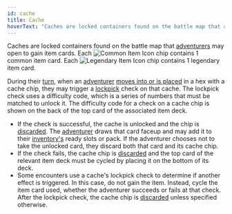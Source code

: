 ```yaml
---
id: cache
title: Cache
hoverText: "Caches are locked containers found on the battle map that adventurers may open to gain item cards"
---
```


Caches are locked containers found on the battle map that [adventurers](/docs/all/glossary/adventurer) may open to gain item cards. Each <img src="/icons/common-item.svg" alt="Common Item Icon" class="icon-svg" /> chip contains 1 common item card. Each <img src="/icons/legendary-item.svg" alt="Legendary Item Icon" class="icon-svg" /> chip contains 1 legendary item card.

During their [turn](/docs/all/glossary/turn), when an [adventurer](/docs/all/glossary/adventurer) [moves into or is placed](/docs/all/glossary/move-or-place) in a hex with a cache chip, they may trigger a [lockpick](/docs/all/glossary/lockpicking) check on that cache. The lockpick check uses a difficulty code, which is a series of numbers that must be matched to unlock it. The difficulty code for a check on a cache chip is shown on the back of the top card of the associated item deck.

-   If the check is successful, the cache is unlocked and the chip is [discarded](/docs/all/glossary/discard). The [adventurer](/docs/all/glossary/adventurer) draws that card faceup and may add it to their [inventory's](/docs/all/glossary/inventory) ready slots or pack. If the adventurer chooses not to take the unlocked card, they discard both that card and its cache chip.
-   If the check fails, the cache chip is [discarded](/docs/all/glossary/discard) and the top card of the relevant item deck must be cycled by placing it on the bottom of its deck.
-   Some encounters use a cache's lockpick check to determine if another effect is triggered. In this case, do not gain the item. Instead, cycle the item card used, whether the adventurer succeeds or fails at that check. After the lockpick check, the cache chip is [discarded](/docs/all/glossary/discard) unless specified otherwise.
